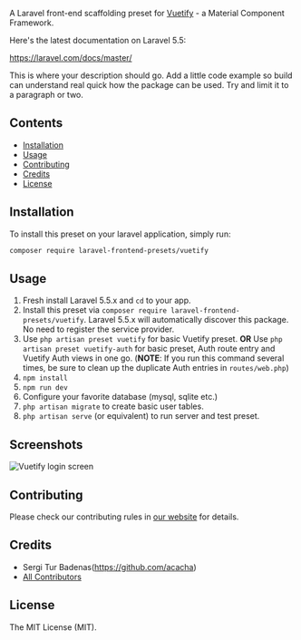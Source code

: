 A Laravel front-end scaffolding preset for [Vuetify](https://vuetifyjs.com/) - a Material Component Framework.

Here's the latest documentation on Laravel 5.5:

https://laravel.com/docs/master/

This is where your description should go. Add a little code example so build can understand real quick how the package can be used. Try and limit it to a paragraph or two.

## Contents

- [Installation](#installation)
- [Usage](#usage)
- [Contributing](#contributing)
- [Credits](#credits)
- [License](#license)


## Installation

To install this preset on your laravel application, simply run:

``` bash
composer require laravel-frontend-presets/vuetify
```


## Usage
1. Fresh install Laravel 5.5.x and `cd` to your app.
2. Install this preset via `composer require laravel-frontend-presets/vuetify`. Laravel 5.5.x will automatically discover this package. No need to register the service provider.
3. Use `php artisan preset vuetify` for basic Vuetify preset. **OR** Use `php artisan preset vuetify-auth` for basic preset, Auth route entry and Vuetify Auth views in one go. (**NOTE**: If you run this command several times, be sure to clean up the duplicate Auth entries in `routes/web.php`)
4. `npm install`
5. `npm run dev`
6. Configure your favorite database (mysql, sqlite etc.)
7. `php artisan migrate` to create basic user tables.
8. `php artisan serve` (or equivalent) to run server and test preset.

## Screenshots
![Vuetify login screen](/screenshots/vuetify_login_screen.jpg)

## Contributing

Please check our contributing rules in [our website](https://laravel-frontend-presets.github.io) for details.

## Credits

- Sergi Tur Badenas(https://github.com/acacha)
- [All Contributors](../../contributors)

## License

The MIT License (MIT).
